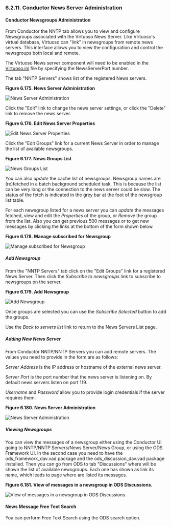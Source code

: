 <div>

<div>

<div>

<div>

### 6.2.11. Conductor News Server Administration

</div>

</div>

</div>

<div>

<div>

<div>

<div>

#### Conductor Newsgroups Administration

</div>

</div>

</div>

From Conductor the NNTP tab allows you to view and configure Newsgroups
associated with the Virtuoso News Server. Like Virtuoso's virtual
database, Virtuoso can "link" in newsgroups from remote news servers.
This interface allows you to view the configuration and control the
newsgroups both local and remote.

The Virtuoso News server component will need to be enabled in the
<a href="ch-server.html#virtini" class="link"
title="Virtuoso Configuration File">Virtuoso.ini</a> file by specifying
the NewsServerPort number.

The tab "NNTP Servers" shows list of the registered News servers.

<div>

<div>

**Figure 6.175. News Server Administration**

<div>

<div>

![News Server Administration](images/ui/news_adm_01.png)

</div>

</div>

</div>

  

</div>

Click the "Edit" link to change the news server settings, or click the
"Delete" link to remove the news server.

<div>

<div>

**Figure 6.176. Edit News Server Properties**

<div>

<div>

![Edit News Server Properties](images/ui/news_adm_01a.png)

</div>

</div>

</div>

  

</div>

Click the "Edit Groups" link for a current News Server in order to
manage the list of available newsgroups.

<div>

<div>

**Figure 6.177. News Groups List**

<div>

<div>

![News Groups List](images/ui/news_adm_01b.png)

</div>

</div>

</div>

  

</div>

You can also <span class="emphasis">*update*</span> the cache list of
newsgroups. Newsgroup names are (re)fetched in a batch background
scheduled task. This is because the list can be very long or the
connection to the news server could be slow. The status of the fetch is
indicated in the grey bar at the foot of the newsgroup list table.

For each newsgroup listed for a news server you can
<span class="emphasis">*update*</span> the messages fetched, view and
edit the <span class="emphasis">*Properties*</span> of the group, or
<span class="emphasis">*Remove*</span> the group from the list. Also you
can get previous 500 messages or to get new messages by clicking the
links at the bottom of the form shown below.

<div>

<div>

**Figure 6.178. Manage subscribed for Newsgroup**

<div>

<div>

![Manage subscribed for Newsgroup](images/ui/news_adm_01c.png)

</div>

</div>

</div>

  

</div>

<div>

<div>

<div>

<div>

##### Add Newsgroup

</div>

</div>

</div>

From the "NNTP Servers" tab click on the "Edit Groups" link for a
registered News Server. Then click the <span class="emphasis">*Subscribe
to newsgroups*</span> link to subscribe to newsgroups on the server.

<div>

<div>

**Figure 6.179. Add Newsgroup**

<div>

<div>

![Add Newsgroup](images/ui/news_addgrp_01.png)

</div>

</div>

</div>

  

</div>

Once groups are selected you can use the
<span class="emphasis">*Subscribe Selected*</span> button to add the
groups.

Use the <span class="emphasis">*Back to servers list*</span> link to
return to the News Servers List page.

</div>

<div>

<div>

<div>

<div>

##### Adding New News Server

</div>

</div>

</div>

From Conductor NNTP/NNTP Servers you can add remote servers. The values
you need to provide in the form are as follows:

<span class="emphasis">*Server Address*</span> is the IP address or
hostname of the external news server.

<span class="emphasis">*Server Port*</span> is the port number that the
news server is listening on. By default news servers listen on port 119.

<span class="emphasis">*Username*</span> and
<span class="emphasis">*Password*</span> allow you to provide login
credentials if the server requires them.

<div>

<div>

**Figure 6.180. News Server Administration**

<div>

<div>

![News Server Administration](images/ui/news_add_01.png)

</div>

</div>

</div>

  

</div>

</div>

<div>

<div>

<div>

<div>

##### Viewing Newsgroups

</div>

</div>

</div>

You can view the messages of a newsgroup either using the Conductor UI
going to NNTP/NNTP Servers/News Server/News Group, or using the ODS
Framework UI. In the second case you need to have the
ods_framework_dav.vad package and the ods_discussion_dav.vad package
installed. Then you can go from ODS to tab "Discussions" where will be
shown the list of available newsgroups. Each one has shown as link its
name, which leads to page where are listed its messages.

<div>

<div>

**Figure 6.181. View of messages in a newsgroup in ODS Discussions.**

<div>

<div>

![View of messages in a newsgroup in ODS
Discussions.](images/ui/news_lclsrvr_01.png)

</div>

</div>

</div>

  

</div>

</div>

</div>

<div>

<div>

<div>

<div>

#### News Message Free Text Search

</div>

</div>

</div>

You can perform Free Text Search using the ODS search option.

</div>

</div>
